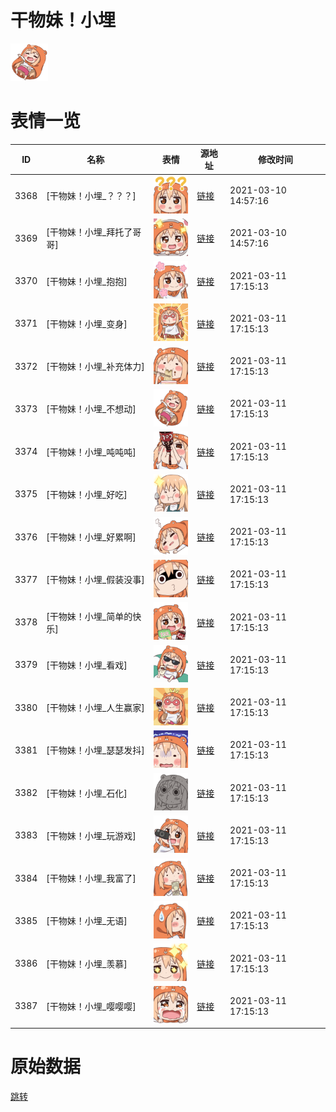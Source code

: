 # 干物妹！小埋

<img src="./cover.png" height="60" alt="cover" />

# 表情一览

|ID|名称|表情|源地址|修改时间|
|----|----|----|----|----|
|3368|[干物妹！小埋_？？？]|<img src="./pic/003368_%5B干物妹！小埋_？？？%5D.png" height="60" alt="？？？"/>|[链接](http://i0.hdslb.com/bfs/emote/d2d0955e6ddf2d3528c6f2364b7002b114907c94.png)|2021-03-10 14:57:16|
|3369|[干物妹！小埋_拜托了哥哥]|<img src="./pic/003369_%5B干物妹！小埋_拜托了哥哥%5D.png" height="60" alt="拜托了哥哥"/>|[链接](http://i0.hdslb.com/bfs/emote/e2f35f75f878a53a415e0468668fbfd1fb459d54.png)|2021-03-10 14:57:16|
|3370|[干物妹！小埋_抱抱]|<img src="./pic/003370_%5B干物妹！小埋_抱抱%5D.png" height="60" alt="抱抱"/>|[链接](http://i0.hdslb.com/bfs/emote/f7d5a5150733a15386d98015114630e893f5281b.png)|2021-03-11 17:15:13|
|3371|[干物妹！小埋_变身]|<img src="./pic/003371_%5B干物妹！小埋_变身%5D.png" height="60" alt="变身"/>|[链接](http://i0.hdslb.com/bfs/emote/894dc489523d79b2ab949956b5008b143b1f9333.png)|2021-03-11 17:15:13|
|3372|[干物妹！小埋_补充体力]|<img src="./pic/003372_%5B干物妹！小埋_补充体力%5D.png" height="60" alt="补充体力"/>|[链接](http://i0.hdslb.com/bfs/emote/fa60a9632462cf9b611db818fad1626630adfa57.png)|2021-03-11 17:15:13|
|3373|[干物妹！小埋_不想动]|<img src="./pic/003373_%5B干物妹！小埋_不想动%5D.png" height="60" alt="不想动"/>|[链接](http://i0.hdslb.com/bfs/emote/e8cb80089784cb1ae90534f6bf2faf91bc2e0bb5.png)|2021-03-11 17:15:13|
|3374|[干物妹！小埋_吨吨吨]|<img src="./pic/003374_%5B干物妹！小埋_吨吨吨%5D.png" height="60" alt="吨吨吨"/>|[链接](http://i0.hdslb.com/bfs/emote/d15345458165a24c334aaa3beb5dc68efb2c8381.png)|2021-03-11 17:15:13|
|3375|[干物妹！小埋_好吃]|<img src="./pic/003375_%5B干物妹！小埋_好吃%5D.png" height="60" alt="好吃"/>|[链接](http://i0.hdslb.com/bfs/emote/a62168cc811bf3d32e54959fd27c0551c8f6763f.png)|2021-03-11 17:15:13|
|3376|[干物妹！小埋_好累啊]|<img src="./pic/003376_%5B干物妹！小埋_好累啊%5D.png" height="60" alt="好累啊"/>|[链接](http://i0.hdslb.com/bfs/emote/ff84362bd86c9c803b4be3ed18058582546e69c2.png)|2021-03-11 17:15:13|
|3377|[干物妹！小埋_假装没事]|<img src="./pic/003377_%5B干物妹！小埋_假装没事%5D.png" height="60" alt="假装没事"/>|[链接](http://i0.hdslb.com/bfs/emote/dfd69f9e83bba871038d831395a9531bd2726da9.png)|2021-03-11 17:15:13|
|3378|[干物妹！小埋_简单的快乐]|<img src="./pic/003378_%5B干物妹！小埋_简单的快乐%5D.png" height="60" alt="简单的快乐"/>|[链接](http://i0.hdslb.com/bfs/emote/22df86eaef7ba4cfbca8a9fb3c4fdc375e5eb7d7.png)|2021-03-11 17:15:13|
|3379|[干物妹！小埋_看戏]|<img src="./pic/003379_%5B干物妹！小埋_看戏%5D.png" height="60" alt="看戏"/>|[链接](http://i0.hdslb.com/bfs/emote/9c5b4401362643b45b6af6768def2d504fb93396.png)|2021-03-11 17:15:13|
|3380|[干物妹！小埋_人生赢家]|<img src="./pic/003380_%5B干物妹！小埋_人生赢家%5D.png" height="60" alt="人生赢家"/>|[链接](http://i0.hdslb.com/bfs/emote/ea13bd5ebe0054bd2f9756fa96d839bb1bbc0f8b.png)|2021-03-11 17:15:13|
|3381|[干物妹！小埋_瑟瑟发抖]|<img src="./pic/003381_%5B干物妹！小埋_瑟瑟发抖%5D.png" height="60" alt="瑟瑟发抖"/>|[链接](http://i0.hdslb.com/bfs/emote/de907ceadef1727af58334918eae8ca82479fb8b.png)|2021-03-11 17:15:13|
|3382|[干物妹！小埋_石化]|<img src="./pic/003382_%5B干物妹！小埋_石化%5D.png" height="60" alt="石化"/>|[链接](http://i0.hdslb.com/bfs/emote/0e4e69bbf2ff2f84d532f5e172c4da0be4ec2645.png)|2021-03-11 17:15:13|
|3383|[干物妹！小埋_玩游戏]|<img src="./pic/003383_%5B干物妹！小埋_玩游戏%5D.png" height="60" alt="玩游戏"/>|[链接](http://i0.hdslb.com/bfs/emote/5ed6fe6d99ccb591f1eec3363af9383a4d558626.png)|2021-03-11 17:15:13|
|3384|[干物妹！小埋_我富了]|<img src="./pic/003384_%5B干物妹！小埋_我富了%5D.png" height="60" alt="我富了"/>|[链接](http://i0.hdslb.com/bfs/emote/3f745d71958c5be0b901e3ea979c5b82eab35739.png)|2021-03-11 17:15:13|
|3385|[干物妹！小埋_无语]|<img src="./pic/003385_%5B干物妹！小埋_无语%5D.png" height="60" alt="无语"/>|[链接](http://i0.hdslb.com/bfs/emote/b57c3bd2a41fd48253a542567c239997806f4e4f.png)|2021-03-11 17:15:13|
|3386|[干物妹！小埋_羡慕]|<img src="./pic/003386_%5B干物妹！小埋_羡慕%5D.png" height="60" alt="羡慕"/>|[链接](http://i0.hdslb.com/bfs/emote/6af8ad3d9e7723aa97d000d177440215e9e874e1.png)|2021-03-11 17:15:13|
|3387|[干物妹！小埋_嘤嘤嘤]|<img src="./pic/003387_%5B干物妹！小埋_嘤嘤嘤%5D.png" height="60" alt="嘤嘤嘤"/>|[链接](http://i0.hdslb.com/bfs/emote/e94e0774891d26fe2855428e2a2e12a5235309ca.png)|2021-03-11 17:15:13|

# 原始数据

[跳转](./raw.json)

